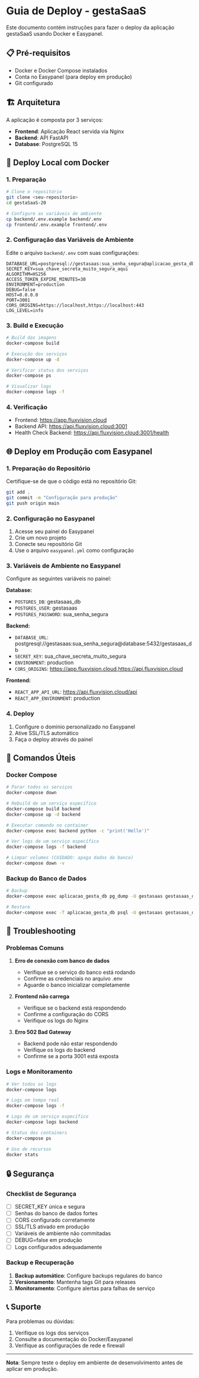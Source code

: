 # Guia de Deploy - gestaSaaS

Este documento contém instruções para fazer o deploy da aplicação gestaSaaS usando Docker e Easypanel.

## 📋 Pré-requisitos

- Docker e Docker Compose instalados
- Conta no Easypanel (para deploy em produção)
- Git configurado

## 🏗️ Arquitetura

A aplicação é composta por 3 serviços:

- **Frontend**: Aplicação React servida via Nginx
- **Backend**: API FastAPI
- **Database**: PostgreSQL 15

## 🚀 Deploy Local com Docker

### 1. Preparação

```bash
# Clone o repositório
git clone <seu-repositorio>
cd gestaSaaS-20

# Configure as variáveis de ambiente
cp backend/.env.example backend/.env
cp frontend/.env.example frontend/.env
```

### 2. Configuração das Variáveis de Ambiente

Edite o arquivo `backend/.env` com suas configurações:

```env
DATABASE_URL=postgresql://gestasaas:sua_senha_segura@aplicacao_gesta_db:5432/gestasaas_db
SECRET_KEY=sua_chave_secreta_muito_segura_aqui
ALGORITHM=HS256
ACCESS_TOKEN_EXPIRE_MINUTES=30
ENVIRONMENT=production
DEBUG=false
HOST=0.0.0.0
PORT=3001
CORS_ORIGINS=https://localhost,https://localhost:443
LOG_LEVEL=info
```

### 3. Build e Execução

```bash
# Build das imagens
docker-compose build

# Execução dos serviços
docker-compose up -d

# Verificar status dos serviços
docker-compose ps

# Visualizar logs
docker-compose logs -f
```

### 4. Verificação

- Frontend: https://app.fluxvision.cloud
- Backend API: https://api.fluxvision.cloud:3001
- Health Check Backend: https://api.fluxvision.cloud:3001/health

## 🌐 Deploy em Produção com Easypanel

### 1. Preparação do Repositório

Certifique-se de que o código está no repositório Git:

```bash
git add .
git commit -m "Configuração para produção"
git push origin main
```

### 2. Configuração no Easypanel

1. Acesse seu painel do Easypanel
2. Crie um novo projeto
3. Conecte seu repositório Git
4. Use o arquivo `easypanel.yml` como configuração

### 3. Variáveis de Ambiente no Easypanel

Configure as seguintes variáveis no painel:

**Database:**
- `POSTGRES_DB`: gestasaas_db
- `POSTGRES_USER`: gestasaas
- `POSTGRES_PASSWORD`: sua_senha_segura

**Backend:**
- `DATABASE_URL`: postgresql://gestasaas:sua_senha_segura@database:5432/gestasaas_db
- `SECRET_KEY`: sua_chave_secreta_muito_segura
- `ENVIRONMENT`: production
- `CORS_ORIGINS`: https://app.fluxvision.cloud,https://api.fluxvision.cloud

**Frontend:**
- `REACT_APP_API_URL`: https://api.fluxvision.cloud/api
- `REACT_APP_ENVIRONMENT`: production

### 4. Deploy

1. Configure o domínio personalizado no Easypanel
2. Ative SSL/TLS automático
3. Faça o deploy através do painel

## 🔧 Comandos Úteis

### Docker Compose

```bash
# Parar todos os serviços
docker-compose down

# Rebuild de um serviço específico
docker-compose build backend
docker-compose up -d backend

# Executar comando no container
docker-compose exec backend python -c "print('Hello')"

# Ver logs de um serviço específico
docker-compose logs -f backend

# Limpar volumes (CUIDADO: apaga dados do banco)
docker-compose down -v
```

### Backup do Banco de Dados

```bash
# Backup
docker-compose exec aplicacao_gesta_db pg_dump -U gestasaas gestasaas_db > backup.sql

# Restore
docker-compose exec -T aplicacao_gesta_db psql -U gestasaas gestasaas_db < backup.sql
```

## 🐛 Troubleshooting

### Problemas Comuns

1. **Erro de conexão com banco de dados**
   - Verifique se o serviço do banco está rodando
   - Confirme as credenciais no arquivo .env
   - Aguarde o banco inicializar completamente

2. **Frontend não carrega**
   - Verifique se o backend está respondendo
   - Confirme a configuração do CORS
   - Verifique os logs do Nginx

3. **Erro 502 Bad Gateway**
   - Backend pode não estar respondendo
   - Verifique os logs do backend
   - Confirme se a porta 3001 está exposta

### Logs e Monitoramento

```bash
# Ver todos os logs
docker-compose logs

# Logs em tempo real
docker-compose logs -f

# Logs de um serviço específico
docker-compose logs backend

# Status dos containers
docker-compose ps

# Uso de recursos
docker stats
```

## 🔒 Segurança

### Checklist de Segurança

- [ ] SECRET_KEY única e segura
- [ ] Senhas do banco de dados fortes
- [ ] CORS configurado corretamente
- [ ] SSL/TLS ativado em produção
- [ ] Variáveis de ambiente não commitadas
- [ ] DEBUG=false em produção
- [ ] Logs configurados adequadamente

### Backup e Recuperação

1. **Backup automático**: Configure backups regulares do banco
2. **Versionamento**: Mantenha tags Git para releases
3. **Monitoramento**: Configure alertas para falhas de serviço

## 📞 Suporte

Para problemas ou dúvidas:

1. Verifique os logs dos serviços
2. Consulte a documentação do Docker/Easypanel
3. Verifique as configurações de rede e firewall

---

**Nota**: Sempre teste o deploy em ambiente de desenvolvimento antes de aplicar em produção.